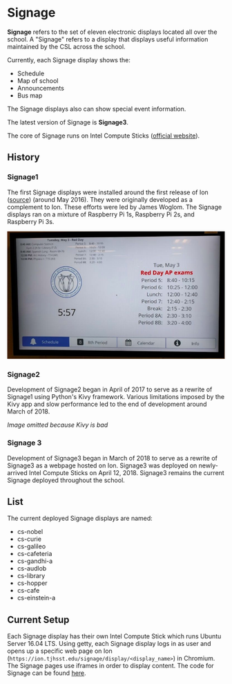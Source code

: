 # Signage

**Signage** refers to the set of eleven electronic displays located all over the school. A "Signage" refers to a display that displays useful information maintained by the CSL across the school.

Currently, each Signage display shows the:

* Schedule
* Map of school
* Announcements
* Bus map

The Signage displays also can show special event information.

The latest version of Signage is **Signage3**.

The core of Signage runs on Intel Compute Sticks \([official website](https://www.intel.com/content/www/us/en/products/boards-kits/compute-stick.html)\).  

## History

### Signage1

The first Signage displays were installed around the first release of Ion \([source](https://tjhsst.edu/~jwoglom/ion.pdf)\) \(around May 2016\).  They were originally developed as a complement to Ion.  These efforts were led by James Woglom.  The Signage displays ran on a mixture of Raspberry Pi 1s, Raspberry Pi 2s, and Raspberry Pi 3s.

![](../../.gitbook/assets/signage1.png)

### Signage2

Development of Signage2 began in April of 2017 to serve as a rewrite of Signage1 using Python's Kivy framework.  Various limitations imposed by the Kivy app and slow performance led to the end of development around March of 2018.  

_Image omitted because Kivy is bad_

### Signage 3

Development of Signage3 began in March of 2018 to serve as a rewrite of Signage3 as a webpage hosted on Ion.  Signage3 was deployed on newly-arrived Intel Compute Sticks on April 12, 2018.  Signage3 remains the current Signage deployed throughout the school.

## List

The current deployed Signage displays are named:

* cs-nobel
* cs-curie
* cs-galileo
* cs-cafeteria
* cs-gandhi-a
* cs-audlob
* cs-library 
* cs-hopper
* cs-cafe
* cs-einstein-a

## Current Setup

Each Signage display has their own Intel Compute Stick which runs Ubuntu Server 16.04 LTS.  Using getty, each Signage display logs in as user and opens up a specific web page on Ion \(`https://ion.tjhsst.edu/signage/display/<display_name>`\) in Chromium.  The Signage pages use iframes in order to display content.  The code for Signage can be found [here](https://github.com/tjcsl/ion/tree/master/intranet/apps/signage). 

